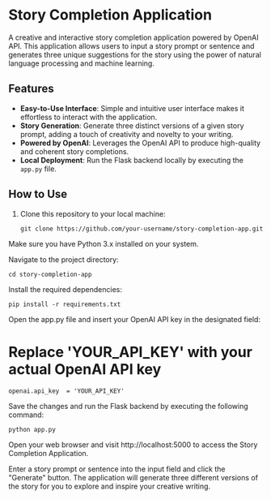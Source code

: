 # Story Completion Application


A creative and interactive story completion application powered by OpenAI API. This application allows users to input a story prompt or sentence and generates three unique suggestions for the story using the power of natural language processing and machine learning.

## Features

- **Easy-to-Use Interface**: Simple and intuitive user interface makes it effortless to interact with the application.
- **Story Generation**: Generate three distinct versions of a given story prompt, adding a touch of creativity and novelty to your writing.
- **Powered by OpenAI**: Leverages the OpenAI API to produce high-quality and coherent story completions.
- **Local Deployment**: Run the Flask backend locally by executing the `app.py` file.

## How to Use

1. Clone this repository to your local machine:

   ```shell
   git clone https://github.com/your-username/story-completion-app.git

Make sure you have Python 3.x installed on your system.

Navigate to the project directory:
 
 ```shell
cd story-completion-app

```
Install the required dependencies:

```shell
pip install -r requirements.txt
```
Open the app.py file and insert your OpenAI API key in the designated field:


# Replace 'YOUR_API_KEY' with your actual OpenAI API key
```
openai.api_key  = 'YOUR_API_KEY'

```
Save the changes and run the Flask backend by executing the following command:
```
python app.py
```
Open your web browser and visit http://localhost:5000 to access the Story Completion Application.

Enter a story prompt or sentence into the input field and click the "Generate" button. The application will generate three different versions of the story for you to explore and inspire your creative writing.

